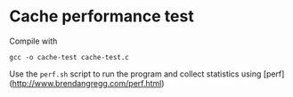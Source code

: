 # Cache performance test

Compile with

```
gcc -o cache-test cache-test.c
```

Use the `perf.sh` script to run the program and collect statistics using [perf] 
(http://www.brendangregg.com/perf.html)
